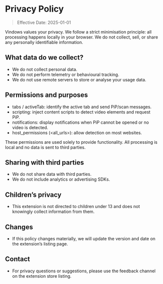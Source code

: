 # Privacy Policy

> Effective Date: 2025-01-01

Vindows values your privacy. We follow a strict minimisation principle: all processing happens locally in your browser. We do not collect, sell, or share any personally identifiable information.

## What data do we collect?

- We do not collect personal data.
- We do not perform telemetry or behavioural tracking.
- We do not use remote servers to store or analyse your usage data.

## Permissions and purposes

- tabs / activeTab: identify the active tab and send PiP/scan messages.
- scripting: inject content scripts to detect video elements and request PiP.
- notifications: display notifications when PiP cannot be opened or no video is detected.
- host_permissions (<all_urls>): allow detection on most websites.

These permissions are used solely to provide functionality. All processing is local and no data is sent to third parties.

## Sharing with third parties

- We do not share data with third parties.
- We do not include analytics or advertising SDKs.

## Children’s privacy

- This extension is not directed to children under 13 and does not knowingly collect information from them.

## Changes

- If this policy changes materially, we will update the version and date on the extension’s listing page.

## Contact

- For privacy questions or suggestions, please use the feedback channel on the extension store listing.
